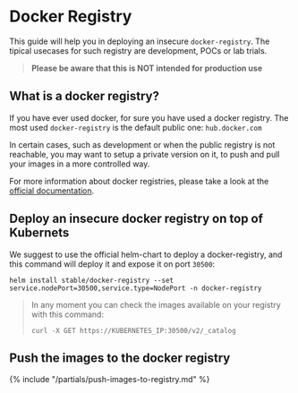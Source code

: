 # Docker Registry

This guide will help you in deploying an insecure `docker-registry`.
The tipical usecases for such registry are development, POCs or lab trials.

> **Please be aware that this is NOT intended for production use**

## What is a docker registry?

If you have ever used docker, for sure you have used a docker registry.
The most used `docker-registry` is the default public one: `hub.docker.com`

In certain cases, such as development or when the public registry is not
reachable, you may want to setup a private version on it, to push and pull
your images in a more controlled way.

For more information about docker registries, please take a look
at the [official documentation](https://docs.docker.com/registry/).

## Deploy an insecure docker registry on top of Kubernets

We suggest to use the official helm-chart to deploy a docker-registry,
and this command will deploy it and expose it on port `30500`:

```shell
helm install stable/docker-registry --set service.nodePort=30500,service.type=NodePort -n docker-registry
```

> In any moment you can check the images available on your registry with this
> command:
> ```shell
> curl -X GET https://KUBERNETES_IP:30500/v2/_catalog
> ```

## Push the images to the docker registry

{% include "/partials/push-images-to-registry.md" %}